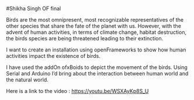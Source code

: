 #Shikha Singh OF final

Birds  are the most omnipresent, most recognizable representatives of the other species that share the fate of the planet with us. However, with the advent of human activities, in terms of climate change, habitat destruction, the birds species are being threatened leading to their extinction. 

I want to create an installation using openFrameworks to show how human activities impact the existence of birds.

I have used the addOn ofxBoids to depict the movement of the birds. Using Serial and Arduino I’d bring about the interaction between human world and the natural world.

Here is a link to the video : https://youtu.be/WSXAyKp8S_U
